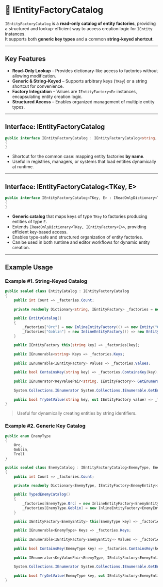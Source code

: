 # 🧩️ IEntityFactoryCatalog

`IEntityFactoryCatalog` is a **read-only catalog of entity factories**, providing a structured and lookup-efficient way to access creation logic for `IEntity` instances.  
It supports both **generic key types** and a common **string-keyed shortcut**.

---

## Key Features

- **Read-Only Lookup** – Provides dictionary-like access to factories without allowing modification.
- **Generic & String-Keyed** – Supports arbitrary keys (`TKey`) or a string shortcut for convenience.
- **Factory Integration** – Values are `IEntityFactory<E>` instances, encapsulating entity creation logic.
- **Structured Access** – Enables organized management of multiple entity types.

---

## Interface: IEntityFactoryCatalog

```csharp
public interface IEntityFactoryCatalog : IEntityFactoryCatalog<string, IEntity>
{
}
```
- Shortcut for the common case: mapping entity factories **by name**.
- Useful in registries, managers, or systems that load entities dynamically at runtime.

---

## Interface: IEntityFactoryCatalog<TKey, E>

```csharp
public interface IEntityFactoryCatalog<TKey, E> : IReadOnlyDictionary<TKey, IEntityFactory<E>> where E : IEntity
{
}
```

- **Generic catalog** that maps keys of type `TKey` to factories producing entities of type `E`.
- Extends `IReadOnlyDictionary<TKey, IEntityFactory<E>>`, providing efficient key-based access.
- Enables type-safe and structured organization of entity factories.
- Can be used in both runtime and editor workflows for dynamic entity creation.

---

## Example Usage

### Example #1. String-Keyed Catalog

```csharp
public sealed class EntityCatalog : IEntityFactoryCatalog
{
    public int Count => _factories.Count;
    
    private readonly Dictionary<string, IEntityFactory> _factories = new();

    public EntityCatalog()
    {
        _factories["Orc"] = new InlineEntityFactory(() => new Entity("Orc"));
        _factories["Goblin"] = new InlineEntityFactory(() => new Entity("Goblin"));
    }

    public IEntityFactory this[string key] => _factories[key];
  
    public IEnumerable<string> Keys => _factories.Keys;
  
    public IEnumerable<IEntityFactory> Values => _factories.Values;
  
    public bool ContainsKey(string key) => _factories.ContainsKey(key);
  
    public IEnumerator<KeyValuePair<string, IEntityFactory>> GetEnumerator() => _factories.GetEnumerator();
  
    System.Collections.IEnumerator System.Collections.IEnumerable.GetEnumerator() => _factories.GetEnumerator();
  
    public bool TryGetValue(string key, out IEntityFactory value) => _factories.TryGetValue(key, out value);
}
```

> Useful for dynamically creating entities by string identifiers.

### Example #2. Generic Key Catalog

```csharp
public enum EnemyType 
{
    Orc,
    Goblin,
    Troll
}

public sealed class EnemyCatalog : IEntityFactoryCatalog<EnemyType, EnemyEntity>
{
    public int Count => _factories.Count;
    
    private readonly Dictionary<EnemyType, IEntityFactory<EnemyEntity>> _factories = new();

    public TypedEnemyCatalog()
    {
        _factories[EnemyType.Orc] = new InlineEntityFactory<EnemyEntity>(() => new EnemyEntity("Orc"));
        _factories[EnemyType.Goblin] = new InlineEntityFactory<EnemyEntity>(() => new EnemyEntity("Goblin"));
    }

    public IEntityFactory<EnemyEntity> this[EnemyType key] => _factories[key];
   
    public IEnumerable<EnemyType> Keys => _factories.Keys;
   
    public IEnumerable<IEntityFactory<EnemyEntity>> Values => _factories.Values;
    
    public bool ContainsKey(EnemyType key) => _factories.ContainsKey(key);
   
    public IEnumerator<KeyValuePair<EnemyType, IEntityFactory<EnemyEntity>>> GetEnumerator() => _factories.GetEnumerator();
   
    System.Collections.IEnumerator System.Collections.IEnumerable.GetEnumerator() => _factories.GetEnumerator();
   
    public bool TryGetValue(EnemyType key, out IEntityFactory<EnemyEntity> value) => _factories.TryGetValue(key, out value);
}
```
